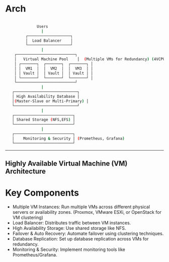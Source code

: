 # Arch
```bash

              Users
                |
         ┌───────────────────┐
         │  Load Balancer    │
         └───────────────────┘
                |
    ┌──────────────────────────┐
    │   Virtual Machine Pool    │  (Multiple VMs for Redundancy) (4VCPU,x86_64 (REDHAT),8GB RAM)
    │ ┌───────┐  ┌───────┐  ┌───────┐ │
    │ │  VM1  │  │  VM2  │  │  VM3  │ │
    │ │ Vault │  │ Vault │  │ Vault │ │
    │ └───────┘  └───────┘  └───────┘ │
    └──────────────────────────┘
                |
   ┌────────────────────────────┐
   │ High Availability Database │
   │(Master-Slave or Multi-Primary) │
   └────────────────────────────┘
                |
   ┌──────────────────────────┐
   │ Shared Storage (NFS,EFS) │
   └──────────────────────────┘
                |
   ┌──────────────────────────┐
   │    Monitoring & Security │ (Prometheus, Grafana)
   └──────────────────────────┘
```
---

## **Highly Available Virtual Machine (VM) Architecture**
# Key Components
* Multiple VM Instances: Run multiple VMs across different physical servers or availability zones. (Proxmox, VMware ESXi, or OpenStack for VM clustering)
* Load Balancer: Distributes traffic between VM instances.
* High Availability Storage: Use shared storage like NFS.
* Failover & Auto Recovery: Automate failover using clustering techniques.
* Database Replication: Set up database replication across VMs for redundancy.
* Monitoring & Security: Implement monitoring tools like Prometheus/Grafana.
